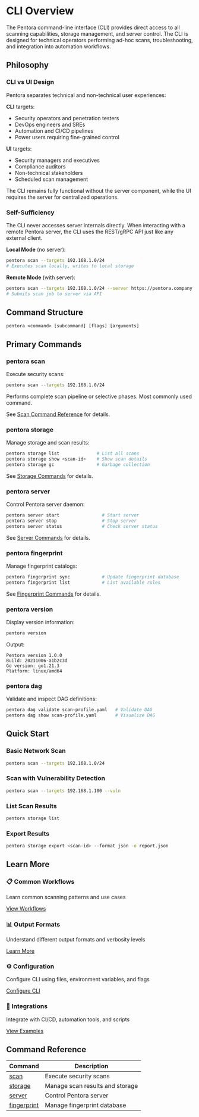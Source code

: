 # CLI Overview

The Pentora command-line interface (CLI) provides direct access to all scanning capabilities, storage management, and server control. The CLI is designed for technical operators performing ad-hoc scans, troubleshooting, and integration into automation workflows.

## Philosophy

### CLI vs UI Design

Pentora separates technical and non-technical user experiences:

**CLI** targets:

- Security operators and penetration testers
- DevOps engineers and SREs
- Automation and CI/CD pipelines
- Power users requiring fine-grained control

**UI** targets:

- Security managers and executives
- Compliance auditors
- Non-technical stakeholders
- Scheduled scan management

The CLI remains fully functional without the server component, while the UI requires the server for centralized operations.

### Self-Sufficiency

The CLI never accesses server internals directly. When interacting with a remote Pentora server, the CLI uses the REST/gRPC API just like any external client.

**Local Mode** (no server):

```bash
pentora scan --targets 192.168.1.0/24
# Executes scan locally, writes to local storage
```

**Remote Mode** (with server):

```bash
pentora scan --targets 192.168.1.0/24 --server https://pentora.company.com
# Submits scan job to server via API
```

## Command Structure

```
pentora <command> [subcommand] [flags] [arguments]
```

## Primary Commands

### pentora scan

Execute security scans:

```bash
pentora scan --targets 192.168.1.0/24
```

Performs complete scan pipeline or selective phases. Most commonly used command.

See [Scan Command Reference](./scan.md) for details.

### pentora storage

Manage storage and scan results:

```bash
pentora storage list              # List all scans
pentora storage show <scan-id>    # Show scan details
pentora storage gc                # Garbage collection
```

See [Storage Commands](./storage.md) for details.

### pentora server

Control Pentora server daemon:

```bash
pentora server start                # Start server
pentora server stop                 # Stop server
pentora server status               # Check server status
```

See [Server Commands](./server.md) for details.

### pentora fingerprint

Manage fingerprint catalogs:

```bash
pentora fingerprint sync            # Update fingerprint database
pentora fingerprint list            # List available rules
```

See [Fingerprint Commands](./fingerprint.md) for details.

### pentora version

Display version information:

```bash
pentora version
```

Output:

```
Pentora version 1.0.0
Build: 20231006-a1b2c3d
Go version: go1.21.3
Platform: linux/amd64
```

### pentora dag

Validate and inspect DAG definitions:

```bash
pentora dag validate scan-profile.yaml   # Validate DAG
pentora dag show scan-profile.yaml       # Visualize DAG
```

## Quick Start

### Basic Network Scan

```bash
pentora scan --targets 192.168.1.0/24
```

### Scan with Vulnerability Detection

```bash
pentora scan --targets 192.168.1.100 --vuln
```

### List Scan Results

```bash
pentora storage list
```

### Export Results

```bash
pentora storage export <scan-id> --format json -o report.json
```

## Learn More

<div className="row" style={{marginTop: '1.5rem'}}>
  <div className="col col--6">
    <div className="card">
      <div className="card__header">
        <h3>📋 Common Workflows</h3>
      </div>
      <div className="card__body">
        <p>Learn common scanning patterns and use cases</p>
        <a href="./common-workflows" className="button button--primary">View Workflows</a>
      </div>
    </div>
  </div>
  <div className="col col--6">
    <div className="card">
      <div className="card__header">
        <h3>📊 Output Formats</h3>
      </div>
      <div className="card__body">
        <p>Understand different output formats and verbosity levels</p>
        <a href="./output-formats" className="button button--primary">Learn More</a>
      </div>
    </div>
  </div>
</div>

<div className="row" style={{marginTop: '1rem'}}>
  <div className="col col--6">
    <div className="card">
      <div className="card__header">
        <h3>⚙️ Configuration</h3>
      </div>
      <div className="card__body">
        <p>Configure CLI using files, environment variables, and flags</p>
        <a href="./configuration" className="button button--primary">Configure CLI</a>
      </div>
    </div>
  </div>
  <div className="col col--6">
    <div className="card">
      <div className="card__header">
        <h3>🔗 Integrations</h3>
      </div>
      <div className="card__body">
        <p>Integrate with CI/CD, automation tools, and scripts</p>
        <a href="./integrations" className="button button--primary">View Examples</a>
      </div>
    </div>
  </div>
</div>

## Command Reference

| Command                         | Description                       |
| ------------------------------- | --------------------------------- |
| [scan](./scan.md)               | Execute security scans            |
| [storage](./storage.md)         | Manage scan results and storage   |
| [server](./server.md)           | Control Pentora server            |
| [fingerprint](./fingerprint.md) | Manage fingerprint database       |
